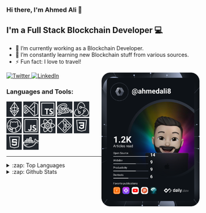 ### Hi there, I'm Ahmed Ali 👋

## I'm a Full Stack Blockchain Developer 💻

- 🔭 I’m currently working as a Blockchain Developer.
- 🌱 I’m constantly learning new Blockchain stuff from various sources.
- ⚡ Fun fact: I love to travel!

<div align="left">
  <a href="https://twitter.com/AhmedABhatti">
    <img
      src="https://img.shields.io/twitter/follow/AhmedABhatti?label=Twitter&logo=twitter&style=flat-square&color=1da1f2&logoColor=ffffff"
      alt="Twitter"
    />
  </a>
  <a href="https://www.linkedin.com/in/imahmedalibhatti/">
    <img
      src="https://img.shields.io/static/v1?logo=linkedin&style=flat-square&color=0072b1&label=LinkedIn&message=%E2%98%86"
      alt="LinkedIn"
    />
  </a>

  <a href="https://app.daily.dev/ahmedali8" target="_blank">
    <img
      width="256"
      align="right"
      src="https://github.com/ahmedali8/ahmedali8/blob/master/devcard.svg"
      alt="Ahmed Ali's Dev Card"
    />
  </a>
</div>

### Languages and Tools:

[<img width="40px" src="./assets/images/ethereum.png" />][github]
[<img width="40px" src="./assets/images/vscode.png" />][github]
[<img width="40px" src="./assets/images/typescript.png" />][github]
[<img width="40px" src="./assets/images/sass.png" />][github]
[<img width="40px" src="./assets/images/redux.png" />][github]
[<img width="40px" src="./assets/images/github.png" />][github]
[<img width="40px" src="./assets/images/javascript.png" />][github]
[<img width="40px" src="./assets/images/react.png" />][github]
[<img width="40px" src="./assets/images/git.png" />][github]
[<img width="40px" src="./assets/images/css.png" />][github]
[<img width="40px" src="./assets/images/html.png" />][github]
[<img width="40px" src="./assets/images/docker.png" />][github]

---

<details>
  <summary>:zap: Top Languages</summary>
  
  [![Top Langs](https://github-readme-stats.vercel.app/api/top-langs/?username=ahmedali8&layout=compact&langs_count=10)](https://github.com/ahmedali8/github-readme-stats)
</details>

<details>
  <summary>:zap: Github Stats</summary>
                                                        
  ![Ahmed's github stats](https://github-readme-stats.vercel.app/api?username=ahmedali8&theme=dark&show_icons=true)
</details>

[twitter]: https://twitter.com/AhmedABhatti
[instagram]: https://www.instagram.com/ahmed.ali6262/
[linkedin]: https://www.linkedin.com/in/imahmedalibhatti/
[facebook]: https://www.facebook.com/imahmedalibhatti/
[gmail]: mailto:imahmedalibhatti@gmail.com
[github]: https://github.com/ahmedali8
